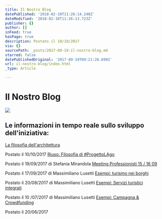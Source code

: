 ```yaml
---
title: Il Nostro Blog
datePublished: '2018-02-10T11:26:14.240Z'
dateModified: '2018-02-10T11:26:13.723Z'
publisher: {}
author: []
inFeed: true
hasPage: true
description: Postato il 10/10/2017
via: {}
sourcePath: _posts/2017-09-19-il-nostro-blog.md
starred: false
datePublishedOriginal: '2017-09-19T09:21:26.699Z'
url: il-nostro-blog/index.html
_type: Article

---
```

# Il Nostro Blog
![](https://the-grid-user-content.s3-us-west-2.amazonaws.com/ec211a49-7274-4944-8766-011c7768b8de.gif)

## Le informazioni in tempo reale sullo sviluppo dell'iniziativa:
[La filosofia dell'architettura][0]

Postato il 10/10/2017
[Riuso: Filosofia di \#ProgettoLAgo][1]

Postato il 19/09/2017 di Stefania Mirandola
[Meeting Professionisti 15 / 16 09][2]

Postato il 17/09/2017 di Massimiliano Lusetti
[Esempi: turismo nei borghi][3]

Postato il 20/08/2017 di Massimiliano Lusetti
[Esempi: Servizi turistici integrati][4]

Postato il 10 /07/2017 di Massimiliano Lusetti
[Esempi: Campagna & Crowdfunding][5]

Postato il 20/06/2017

[0]: http://lago.property/la-filosofia-dellarchitettura-in-progettolago
[1]: http://lago.property/riuso-filosofia-di-progettolago
[2]: http://lago.property/meeting-progettolago
[3]: http://lago.property/esempi-turismo-nei-borghi
[4]: http://lago.property/esempi-servizi-turistici-integrati
[5]: http://lago.property/esempi-campagna-e-crowdfunding